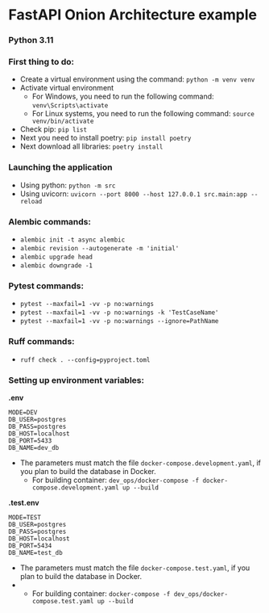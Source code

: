 # FastAPI Onion Architecture example

### Python 3.11
### First thing to do:
- Create a virtual environment using the command: `python -m venv venv`
- Activate virtual environment
    - For Windows, you need to run the following command: `venv\Scripts\activate`
    - For Linux systems, you need to run the following command: `source venv/bin/activate`
- Check pip: `pip list`
- Next you need to install poetry: `pip install poetry`
- Next download all libraries: `poetry install`


### Launching the application
  - Using python: `python -m src`
  - Using uvicorn: `uvicorn --port 8000 --host 127.0.0.1 src.main:app --reload`


### Alembic commands:
  - `alembic init -t async alembic`
  - `alembic revision --autogenerate -m 'initial'`
  - `alembic upgrade head`
  - `alembic downgrade -1`


### Pytest commands:
  - `pytest --maxfail=1 -vv -p no:warnings`
  - `pytest --maxfail=1 -vv -p no:warnings -k 'TestCaseName'`
  - `pytest --maxfail=1 -vv -p no:warnings --ignore=PathName`

### Ruff commands:
  - `ruff check . --config=pyproject.toml`

### Setting up environment variables:
**.env**
```
MODE=DEV
DB_USER=postgres
DB_PASS=postgres
DB_HOST=localhost
DB_PORT=5433
DB_NAME=dev_db
```
- The parameters must match the file `docker-compose.development.yaml`, if you plan to build the database in Docker.
  - For building container: `dev_ops/docker-compose -f docker-compose.development.yaml up --build`

**.test.env**

```
MODE=TEST
DB_USER=postgres
DB_PASS=postgres
DB_HOST=localhost
DB_PORT=5434
DB_NAME=test_db
```
- The parameters must match the file `docker-compose.test.yaml`, if you plan to build the database in Docker.
-   - For building container: `docker-compose -f dev_ops/docker-compose.test.yaml up --build`
